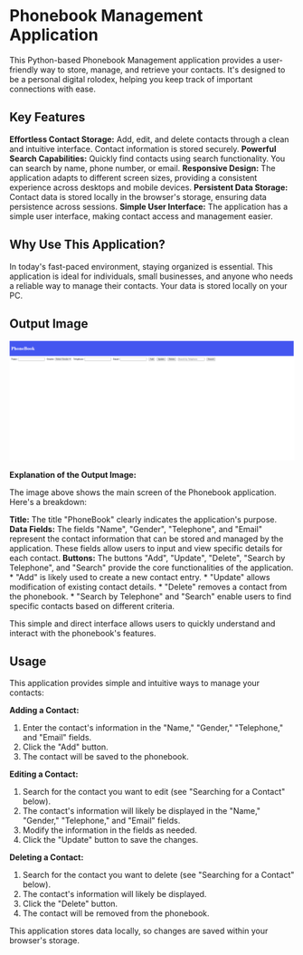 
# Phonebook Management Application

This Python-based Phonebook Management application provides a user-friendly way to store, manage, and retrieve your contacts.  It's designed to be a personal digital rolodex, helping you keep track of important connections with ease.

## Key Features

**Effortless Contact Storage:** Add, edit, and delete contacts through a clean and intuitive interface. Contact information is stored securely.
**Powerful Search Capabilities:** Quickly find contacts using search functionality.  You can search by name, phone number, or email.
**Responsive Design:** The application adapts to different screen sizes, providing a consistent experience across desktops and mobile devices.
**Persistent Data Storage:** Contact data is stored locally in the browser's storage, ensuring data persistence across sessions.
**Simple User Interface:** The application has a simple user interface, making contact access and management easier.

## Why Use This Application?

In today's fast-paced environment, staying organized is essential. This application is ideal for individuals, small businesses, and anyone who needs a reliable way to manage their contacts.  Your data is stored locally on your PC.

## Output Image

![Phonebook Application Main Screen](output.png)

**Explanation of the Output Image:**

The image above shows the main screen of the Phonebook application.  Here's a breakdown:

**Title:** The title "PhoneBook" clearly indicates the application's purpose.
**Data Fields:** The fields "Name", "Gender", "Telephone", and "Email" represent the contact information that can be stored and managed by the application.  These fields allow users to input and view specific details for each contact.
**Buttons:** The buttons "Add", "Update", "Delete", "Search by Telephone", and "Search" provide the core functionalities of the application.
    * "Add" is likely used to create a new contact entry.
    * "Update" allows modification of existing contact details.
    * "Delete" removes a contact from the phonebook.
    * "Search by Telephone" and "Search" enable users to find specific contacts based on different criteria.

This simple and direct interface allows users to quickly understand and interact with the phonebook's features.



## Usage


This application provides simple and intuitive ways to manage your contacts:

**Adding a Contact:**

1.  Enter the contact's information in the "Name," "Gender," "Telephone," and "Email" fields.
2.  Click the "Add" button.
3.  The contact will be saved to the phonebook.

**Editing a Contact:**

1.  Search for the contact you want to edit (see "Searching for a Contact" below).
2.  The contact's information will likely be displayed in the "Name," "Gender," "Telephone," and "Email" fields.
3.  Modify the information in the fields as needed.
4.  Click the "Update" button to save the changes.

**Deleting a Contact:**

1.  Search for the contact you want to delete (see "Searching for a Contact" below).
2.  The contact's information will likely be displayed.
3.  Click the "Delete" button.
4.  The contact will be removed from the phonebook.


This application stores data locally, so changes are saved within your browser's storage.

